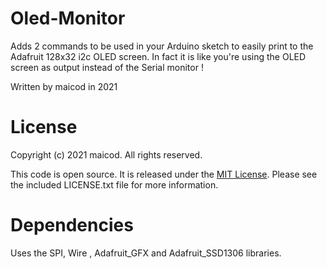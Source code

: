 # Oled-Monitor

Adds 2 commands to be used in your Arduino sketch to easily print to the Adafruit 128x32 i2c OLED screen. In fact it is like you're using the OLED screen as output instead of the Serial monitor !

Written by maicod in 2021

# License

Copyright (c) 2021 maicod. All rights reserved.

This code is open source. It is released under the [MIT License](LICENSE.txt). 
Please see the included LICENSE.txt file for more information.

# Dependencies

Uses the SPI, Wire , Adafruit_GFX and Adafruit_SSD1306 libraries. 
